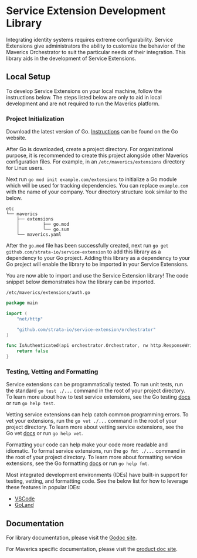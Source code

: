 # Service Extension Development Library
Integrating identity systems requires extreme configurability. Service Extensions 
give administrators the ability to customize the behavior of the Maverics Orchestrator
to suit the particular needs of their integration. This library aids in the 
development of Service Extensions.

## Local Setup
To develop Service Extensions on your local machine, follow the instructions below. 
The steps listed below are only to aid in local development and are not required to run
the Maverics platform.

### Project Initialization
Download the latest version of Go. [Instructions](https://go.dev/doc/install) can be 
found on the Go website.

After Go is downloaded, create a project directory. For organizational purpose, it is
recommended to create this project alongside other Maverics configuration files. For
example, in an `/etc/maverics/extensions` directory for Linux users.

Next run `go mod init example.com/extensions` to initialize a Go module which will be
used for tracking dependencies. You can replace `example.com` with the name of your 
company. Your directory structure look similar to the below.
```
etc
└── maverics
    ├── extensions
    │         ├── go.mod
    │         └── go.sum
    └── maverics.yaml
```

After the `go.mod` file has been successfully created, next run 
`go get github.com/strata-io/service-extension` to add this library as a dependency
to your Go project. Adding this library as a dependency to your Go project will enable
the library to be imported in your Service Extensions.

You are now able to import and use the Service Extension library! The code snippet 
below demonstrates how the library can be imported.

`/etc/maverics/extensions/auth.go`
```go
package main

import (
	"net/http"

	"github.com/strata-io/service-extension/orchestrator"
)

func IsAuthenticated(api orchestrator.Orchestrator, rw http.ResponseWriter, req *http.Request) bool {
	return false
}
```

### Testing, Vetting and Formatting
Service extensions can be programmatically tested. To run unit tests, run the 
standard `go test ./...` command in the root of your project directory. To learn more
about how to test service extensions, see the Go testing [docs](https://pkg.go.dev/cmd/go#hdr-Test_packages)
or run `go help test`.

Vetting service extensions can help catch common programming errors. To vet your 
extensions, run the `go vet ./...` command in the root of your project directory. To 
learn more about vetting service extensions, see the Go vet 
[docs](https://pkg.go.dev/cmd/vet) or run `go help vet`.

Formatting your code can help make your code more readable and idiomatic. To format 
service extensions, run the `go fmt ./...` command in the root of your project 
directory. To learn more about formatting service extensions, see the Go formatting
[docs](https://pkg.go.dev/cmd/gofmt) or run `go help fmt`.

Most integrated development environments (IDEs) have built-in support for testing,
vetting, and formatting code. See the below list for how to leverage these features 
in popular IDEs:
- [VSCode](https://learn.microsoft.com/en-us/azure/developer/go/configure-visual-studio-code)
- [GoLand](https://www.jetbrains.com/help/go/quick-start-guide-goland.html)

## Documentation
For library documentation, please visit the [Godoc site](https://pkg.go.dev/github.com/strata-io/service-extension).

For Maverics specific documentation, please visit the [product doc site](https://docs.strata.io/).
